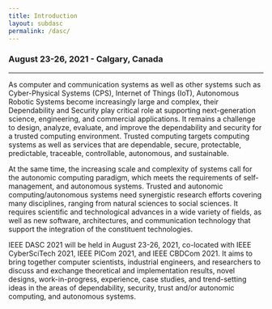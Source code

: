 ```yaml
---
title: Introduction
layout: subdasc
permalink: /dasc/
---
```



<h3>August 23-26, 2021 - Calgary, Canada
</h3>
<hr/>
<p>As computer and communication systems as well as other systems such as Cyber-Physical Systems (CPS), Internet of Things (IoT), Autonomous Robotic Systems become increasingly large and complex, their Dependability and Security play critical role at supporting next-generation science, engineering, and commercial applications. It remains a challenge to design, analyze, evaluate, and improve the dependability and security for a trusted computing environment. Trusted computing targets computing systems as well as services that are dependable, secure, protectable, predictable, traceable, controllable, autonomous, and sustainable. 
</p><p>
At the same time, the increasing scale and complexity of systems call for the autonomic computing paradigm, which meets the requirements of self-management, and autonomous systems. Trusted and autonomic computing/autonomous systems need synergistic research efforts covering many disciplines, ranging from natural sciences to social sciences. It requires scientific and technological advances in a wide variety of fields, as well as new software, architectures, and communication technology that support the integration of the constituent technologies.
</p><p>
IEEE DASC 2021 will be held in August 23-26, 2021, co-located with IEEE CyberSciTech 2021, IEEE PICom 2021, and IEEE CBDCom 2021. It aims to bring together computer scientists, industrial engineers, and researchers to discuss and exchange theoretical and implementation results, novel designs, work-in-progress, experience, case studies, and trend-setting ideas in the areas of dependability, security, trust and/or autonomic computing, and autonomous systems. 

</p>
